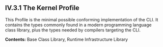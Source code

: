 ## IV.3.1 The Kernel Profile

This Profile is the minimal possible conforming implementation of the CLI. It contains the types commonly found in a modern programming language class library, plus the types needed by compilers targeting the CLI.

**Contents:** Base Class Library, Runtime Infrastructure Library
